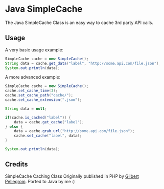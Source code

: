 # Java SimpleCache

The Java SimpleCache Class is an easy way to cache 3rd party API calls.

## Usage

A very basic usage example:

```java
SimpleCache cache = new SimpleCache();
String data = cache.get_data("label", "http://some.api.com/file.json");
System.out.println(data);
```

A more advanced example:

```java
SimpleCache cache = new SimpleCache();
cache.set_cache_time(3);
cache.set_cache_path("cache/");	
cache.set_cache_extension(".json");

String data = null;

if(cache.is_cached("label")) {
    data = cache.get_cache("label");
} else {
    data = cache.grab_url("http://some.api.com/file.json");
    cache.set_cache("label", data);
}

System.out.println(data);
```

## Credits

SimpleCache Caching Class Originally published in PHP by [Gilbert Pellegrom](https://github.com/gilbitron/PHP-SimpleCache). Ported to Java by me :)
